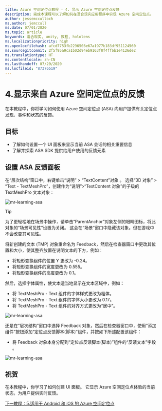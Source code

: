 ```yaml
---
title: Azure 空间定位点教程 - 4. 显示 Azure 空间定位点反馈
description: 完成本课程可以了解如何在混合现实应用程序中实现 Azure 空间定位点。
author: jessemcculloch
ms.author: jemccull
ms.date: 07/01/2020
ms.topic: article
keywords: 混合现实, unity, 教程, hololens
ms.localizationpriority: high
ms.openlocfilehash: afcd7753fb2296503e67a1977b183df951124560
ms.sourcegitcommit: 2f5f95a9ca1b02d94eb9163f0f4ff6b1e4126de2
ms.translationtype: HT
ms.contentlocale: zh-CN
ms.lasthandoff: 07/29/2020
ms.locfileid: "87376519"
---
```

# <a name="4-displaying-feedback-from-azure-spatial-anchors"></a>4.显示来自 Azure 空间定位点的反馈

在本教程中，你将学习如何使用 Azure 空间定位点 (ASA) 向用户提供有关定位点发现、事件和状态的反馈。

## <a name="objectives"></a>目标

* 了解如何设置一个 UI 面板来显示当前 ASA 会话的相关重要信息
* 了解并探索 ASA SDK 提供给用户使用的反馈元素

## <a name="setting-up-asa-feedback-panel"></a>设置 ASA 反馈面板

在“层次结构”窗口中，右键单击“说明” > “TextContent”对象 。 选择“3D 对象” > “Text - TextMeshPro”，创建作为“说明”>“TextContent 对象”的子级的 TextMeshPro 文本对象： 

![mr-learning-asa](images/mr-learning-asa/asa-04-section1-step1-1.png)

> [!TIP]
> 为了更轻松地在场景中操作，请单击“ParentAnchor”对象左侧的眼睛图标，将此对象的“场景可见性”设置为关闭。<a href="https://docs.unity3d.com/Manual/SceneVisibility.html" target="_blank"></a> 这会在“场景”窗口中隐藏该对象，但在游戏中不会改变其可见性。

将新创建的文本 (TMP) 对象重命名为 Feedback，然后在检查器窗口中更改其位置和大小，使其整齐放置在说明文本的下方，例如：

* 将矩形变换组件的位置 Y 更改为 -0.24。
* 将矩形变换组件的宽度更改为 0.555。
* 将矩形变换组件的高度更改为 0.1。

然后，选择字体属性，使文本适当地显示在文本区域中，例如：

* 将 TextMeshPro - Text 组件的字体样式更改为粗体。
* 将 TextMeshPro - Text 组件的字体大小更改为 0.17。
* 将 TextMeshPro - Text 组件的对齐方式更改为“居中”。

![mr-learning-asa](images/mr-learning-asa/asa-04-section1-step1-2.png)

还是在“层次结构”窗口中选择 Feedback 对象，然后在检查器窗口中，使用“添加组件”按钮添加“定位点反馈脚本(脚本)”组件，并按如下所述配置该组件：  

* 将 Feedback 对象本身分配到“定位点反馈脚本(脚本)”组件的“反馈文本”字段  。

![mr-learning-asa](images/mr-learning-asa/asa-04-section1-step1-3.png)

## <a name="congratulations"></a>祝贺

在本教程中，你学习了如何创建 UI 面板。 它显示 Azure 空间定位点体验的当前状态，为用户提供实时反馈。

[下一教程：5.适用于 Android 和 iOS 的 Azure 空间定位点](mr-learning-asa-05.md)
